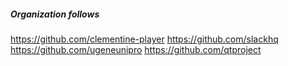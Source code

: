 ##### Organization follows

https://github.com/clementine-player
https://github.com/slackhq
https://github.com/ugeneunipro
https://github.com/qtproject
